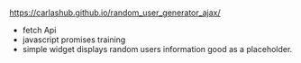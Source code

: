   #
 https://carlashub.github.io/random_user_generator_ajax/
   
   
   
   
  - fetch Api 
  - javascript promises training
  - simple widget displays random users information good as a placeholder. 
  
   